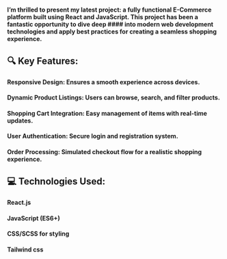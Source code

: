 #### I’m thrilled to present my latest project: a fully functional E-Commerce platform built using React and JavaScript. This project has been a fantastic opportunity to dive deep #### into modern web development technologies and apply best practices for creating a seamless shopping experience.

## 🔍 Key Features:
#### Responsive Design: Ensures a smooth experience across devices.
#### Dynamic Product Listings: Users can browse, search, and filter products.
#### Shopping Cart Integration: Easy management of items with real-time updates.
#### User Authentication: Secure login and registration system.
#### Order Processing: Simulated checkout flow for a realistic shopping experience.

## 💻 Technologies Used:
#### React.js
#### JavaScript (ES6+)
#### CSS/SCSS for styling
#### Tailwind css
